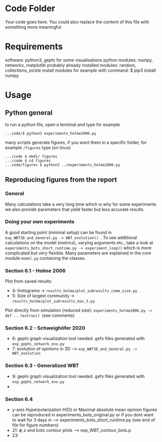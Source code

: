 # Code Folder 

Your code goes here. You could also replace the content of this file with something more meaningful


# Requirements
software: python3, gephi for some visualisations
python modules: numpy, networkx, matplotlib
probably already installed modules: random, collections, pickle
install modules for example with command: $ pip3 install numpy


# Usage
## Python general
to run a python file, open a terminal and type for example

`...code/$ python3 experiments_holme2006.py`

many scripts generate figures, if you want them in a specific folder, for example `/figures` type (on linux)

```
.../code $ mkdir figures
.../code $ cd figures
...code/figures $ python3 ../experiments_holme2006.py 
```


## Reproducing figures from the report
### General
Many calculations take a very long time which is why for some experiments we also provide parameters that yield faster but less accurate results.
### Doing your own experiments
A good starting point (minimal setup) can be found in `exp_WBT3D_and_General.py -> WBT_evolution() `. To use additional calculations on the model (metrics), varying arguments etc., take a look at `experiments_bots_short_runtime.py -> experiment_loop()` which is more complicated but very flexible. Many parameters are explained in the core module `model.py` containing the classes.

### Section 6.1 - Holme 2006

Plot from saved results: 
* 4: histograms -> `results_holme/plot_subresults_comm_size.py `.
* 5: Size of largest community ->  `results_holme/plot_subresults_max_S.py`

Plot directly from simulation (reduced size): `experiments_holme2006.py -> def ...testrun() `(see comments)

### Section 6.2 - Schweighöfer 2020
* 6: gephi graph visualization tool needed. gefx files generated with `exp_gephi_network_evo.py`
* 7: evolution of opinions in 3D --> `exp_WBT3D_and_General.py -> WBT_evolution`


### Section 6.3 - Generalized WBT
* 9: gephi graph visualization tool needed. gefx files generated with `exp_gephi_network_evo.py`
* 

### Section 6.4
* y-axis Hyperpolarization H(O) or Maximal absolute mean opinion figures can be reproduced in experiments_bots_original.py or if you dont want to wait for 3 days in --> experiments_bots_short_runtime.py (see end of file for figure numbers)
* 21: $\phi,\varepsilon$ and bots contour plots --> exp_WBT_contour_bots.p
* 23: 